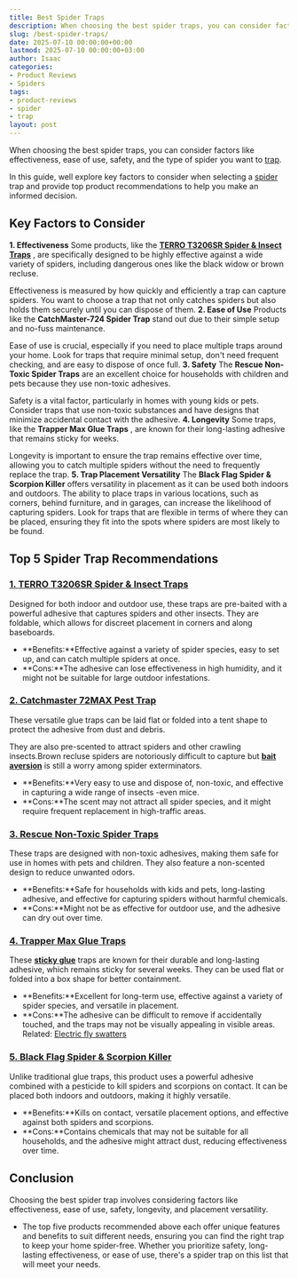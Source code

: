 ```yaml
---
title: Best Spider Traps
description: When choosing the best spider traps, you can consider factors like effectiveness, ease of use, safety, and the type of spider you want to trap. In this guide,...
slug: /best-spider-traps/
date: 2025-07-10 00:00:00+00:00
lastmod: 2025-07-10 00:00:00+03:00
author: Isaac
categories:
- Product Reviews
- Spiders
tags:
- product-reviews
- spider
- trap
layout: post
---
```

When choosing the best spider traps, you can consider factors like effectiveness, ease of use, safety, and the type of spider you want to [trap](https://pestpolicy.com/best-raccoon-traps/).

In this guide, well explore key factors to consider when selecting a [spider](https://pestpolicy.com/best-spider-killer/) trap and provide top product recommendations to help you make an informed decision.
## **Key Factors to Consider**
**1. Effectiveness**
Some products, like the
[**TERRO T3206SR Spider & Insect Traps**](https://www.amazon.com/dp/B07Q697VZK/?tag=p-policy-20)
, are specifically designed to be highly effective against a wide variety of spiders, including dangerous ones like the black widow or brown recluse.

Effectiveness is measured by how quickly and efficiently a trap can capture spiders. You want to choose a trap that not only catches spiders but also holds them securely until you can dispose of them.
**2. Ease of Use**
Products like the
**CatchMaster-724 Spider Trap**
stand out due to their simple setup and no-fuss maintenance.

Ease of use is crucial, especially if you need to place multiple traps around your home. Look for traps that require minimal setup, don't need frequent checking, and are easy to dispose of once full.
**3. Safety**
The
**Rescue Non-Toxic Spider Traps**
are an excellent choice for households with children and pets because they use non-toxic adhesives.

Safety is a vital factor, particularly in homes with young kids or pets. Consider traps that use non-toxic substances and have designs that minimize accidental contact with the adhesive.
**4. Longevity**
Some traps, like the
**Trapper Max Glue Traps**
, are known for their long-lasting adhesive that remains sticky for weeks.

Longevity is important to ensure the trap remains effective over time, allowing you to catch multiple spiders without the need to frequently replace the trap.
**5. Trap Placement Versatility**
The
**Black Flag Spider & Scorpion Killer**
offers versatility in placement as it can be used both indoors and outdoors. The ability to place traps in various locations, such as corners, behind furniture, and in garages, can increase the likelihood of capturing spiders. Look for traps that are flexible in terms of where they can be placed, ensuring they fit into the spots where spiders are most likely to be found.
## **Top 5 Spider Trap Recommendations**
### [**1. TERRO T3206SR Spider & Insect Traps**](https://www.amazon.com/dp/B07Q697VZK/?tag=p-policy-20)
Designed for both indoor and outdoor use, these traps are pre-baited with a powerful adhesive that captures spiders and other insects. They are foldable, which allows for discreet placement in corners and along baseboards.
- **Benefits:**Effective against a variety of spider species, easy to set up, and can catch multiple spiders at once.
- **Cons:**The adhesive can lose effectiveness in high humidity, and it might not be suitable for large outdoor infestations.
### [**2. Catchmaster 72MAX Pest Trap**](https://www.amazon.com/dp/B07Q697VZK/?tag=p-policy-20)
These versatile glue traps can be laid flat or folded into a tent shape to protect the adhesive from dust and debris.

They are also pre-scented to attract spiders and other crawling insects.Brown recluse spiders are notoriously difficult to capture but
[**bait aversion**](https://portal.nifa.usda.gov/web/crisprojectpages/0231493-behavioral-resistance-and-bait-aversion-in-the-german-cockroach.html)
is still a worry among spider exterminators.
- **Benefits:**Very easy to use and dispose of, non-toxic, and effective in capturing a wide range of insects -even mice.
- **Cons:**The scent may not attract all spider species, and it might require frequent replacement in high-traffic areas.
### [**3. Rescue Non-Toxic Spider Traps**](https://www.amazon.com/dp/B08QDM86VM/?tag=p-policy-20)
These traps are designed with non-toxic adhesives, making them safe for use in homes with pets and children. They also feature a non-scented design to reduce unwanted odors.
- **Benefits:**Safe for households with kids and pets, long-lasting adhesive, and effective for capturing spiders without harmful chemicals.
- **Cons:**Might not be as effective for outdoor use, and the adhesive can dry out over time.
### [**4. Trapper Max Glue Traps**](https://www.amazon.com/dp/B06XGL8R89/?tag=p-policy-20)
These
[**sticky glue**](https://citybugs.tamu.edu/factsheets/ipm/what-is-a-sticky-trap/)
traps are known for their durable and long-lasting adhesive, which remains sticky for several weeks. They can be used flat or folded into a box shape for better containment.
- **Benefits:**Excellent for long-term use, effective against a variety of spider species, and versatile in placement.
- **Cons:**The adhesive can be difficult to remove if accidentally touched, and the traps may not be visually appealing in visible areas.
Related:
[Electric fly swatters](https://pestpolicy.com/best-electric-fly-swatter/)
### [**5. Black Flag Spider & Scorpion Killer**](https://www.amazon.com/dp/B00AA8WSKW/?tag=p-policy-20)
Unlike traditional glue traps, this product uses a powerful adhesive combined with a pesticide to kill spiders and scorpions on contact. It can be placed both indoors and outdoors, making it highly versatile.
- **Benefits:**Kills on contact, versatile placement options, and effective against both spiders and scorpions.
- **Cons:**Contains chemicals that may not be suitable for all households, and the adhesive might attract dust, reducing effectiveness over time.
## **Conclusion**
Choosing the best spider trap involves considering factors like effectiveness, ease of use, safety, longevity, and placement versatility.
- The top five products recommended above each offer unique features and benefits to suit different needs, ensuring you can find the right trap to keep your home spider-free.
Whether you prioritize safety, long-lasting effectiveness, or ease of use, there's a spider trap on this list that will meet your needs.